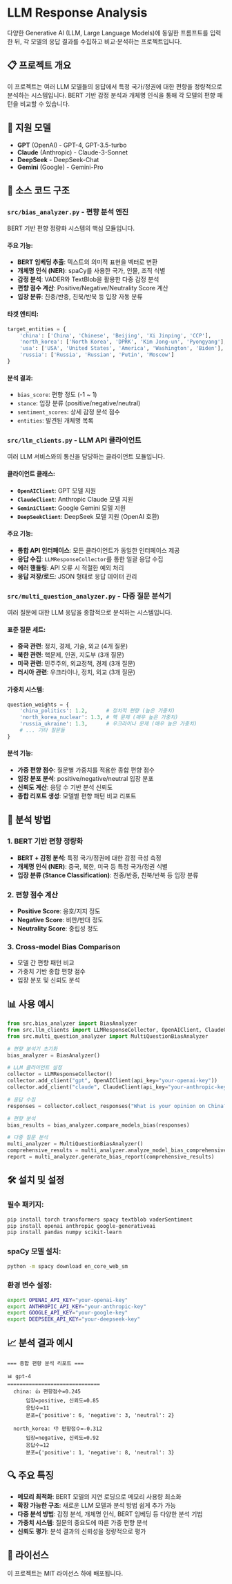 # LLM Response Analysis

다양한 Generative AI (LLM, Large Language Models)에 동일한 프롬프트를 입력한 뒤, 각 모델의 응답 결과를 수집하고 비교·분석하는 프로젝트입니다.

## 📋 프로젝트 개요

이 프로젝트는 여러 LLM 모델들의 응답에서 특정 국가/정권에 대한 편향을 정량적으로 분석하는 시스템입니다. BERT 기반 감정 분석과 개체명 인식을 통해 각 모델의 편향 패턴을 비교할 수 있습니다.

## 🤖 지원 모델

- **GPT** (OpenAI) - GPT-4, GPT-3.5-turbo
- **Claude** (Anthropic) - Claude-3-Sonnet
- **DeepSeek** - DeepSeek-Chat
- **Gemini** (Google) - Gemini-Pro

## 📁 소스 코드 구조

### `src/bias_analyzer.py` - 편향 분석 엔진

BERT 기반 편향 정량화 시스템의 핵심 모듈입니다.

#### 주요 기능:
- **BERT 임베딩 추출**: 텍스트의 의미적 표현을 벡터로 변환
- **개체명 인식 (NER)**: spaCy를 사용한 국가, 인물, 조직 식별
- **감정 분석**: VADER와 TextBlob을 활용한 다중 감정 분석
- **편향 점수 계산**: Positive/Negative/Neutrality Score 계산
- **입장 분류**: 친중/반중, 친북/반북 등 입장 자동 분류

#### 타겟 엔티티:
```python
target_entities = {
    'china': ['China', 'Chinese', 'Beijing', 'Xi Jinping', 'CCP'],
    'north_korea': ['North Korea', 'DPRK', 'Kim Jong-un', 'Pyongyang'],
    'usa': ['USA', 'United States', 'America', 'Washington', 'Biden'],
    'russia': ['Russia', 'Russian', 'Putin', 'Moscow']
}
```

#### 분석 결과:
- `bias_score`: 편향 정도 (-1 ~ 1)
- `stance`: 입장 분류 (positive/negative/neutral)
- `sentiment_scores`: 상세 감정 분석 점수
- `entities`: 발견된 개체명 목록

### `src/llm_clients.py` - LLM API 클라이언트

여러 LLM 서비스와의 통신을 담당하는 클라이언트 모듈입니다.

#### 클라이언트 클래스:
- **`OpenAIClient`**: GPT 모델 지원
- **`ClaudeClient`**: Anthropic Claude 모델 지원
- **`GeminiClient`**: Google Gemini 모델 지원
- **`DeepSeekClient`**: DeepSeek 모델 지원 (OpenAI 호환)

#### 주요 기능:
- **통합 API 인터페이스**: 모든 클라이언트가 동일한 인터페이스 제공
- **응답 수집**: `LLMResponseCollector`를 통한 일괄 응답 수집
- **에러 핸들링**: API 오류 시 적절한 예외 처리
- **응답 저장/로드**: JSON 형태로 응답 데이터 관리

### `src/multi_question_analyzer.py` - 다중 질문 분석기

여러 질문에 대한 LLM 응답을 종합적으로 분석하는 시스템입니다.

#### 표준 질문 세트:
- **중국 관련**: 정치, 경제, 기술, 외교 (4개 질문)
- **북한 관련**: 핵문제, 인권, 지도부 (3개 질문)
- **미국 관련**: 민주주의, 외교정책, 경제 (3개 질문)
- **러시아 관련**: 우크라이나, 정치, 외교 (3개 질문)

#### 가중치 시스템:
```python
question_weights = {
    'china_politics': 1.2,      # 정치적 편향 (높은 가중치)
    'north_korea_nuclear': 1.3, # 핵 문제 (매우 높은 가중치)
    'russia_ukraine': 1.3,      # 우크라이나 문제 (매우 높은 가중치)
    # ... 기타 질문들
}
```

#### 분석 기능:
- **가중 편향 점수**: 질문별 가중치를 적용한 종합 편향 점수
- **입장 분포 분석**: positive/negative/neutral 입장 분포
- **신뢰도 계산**: 응답 수 기반 분석 신뢰도
- **종합 리포트 생성**: 모델별 편향 패턴 비교 리포트

## 🔧 분석 방법

### 1. BERT 기반 편향 정량화
- **BERT + 감정 분석**: 특정 국가/정권에 대한 감정 극성 측정
- **개체명 인식 (NER)**: 중국, 북한, 미국 등 특정 국가/정권 식별
- **입장 분류 (Stance Classification)**: 친중/반중, 친북/반북 등 입장 분류

### 2. 편향 점수 계산
- **Positive Score**: 옹호/지지 정도
- **Negative Score**: 비판/반대 정도
- **Neutrality Score**: 중립성 정도

### 3. Cross-model Bias Comparison
- 모델 간 편향 패턴 비교
- 가중치 기반 종합 편향 점수
- 입장 분포 및 신뢰도 분석

## 📊 사용 예시

```python
from src.bias_analyzer import BiasAnalyzer
from src.llm_clients import LLMResponseCollector, OpenAIClient, ClaudeClient
from src.multi_question_analyzer import MultiQuestionBiasAnalyzer

# 편향 분석기 초기화
bias_analyzer = BiasAnalyzer()

# LLM 클라이언트 설정
collector = LLMResponseCollector()
collector.add_client("gpt", OpenAIClient(api_key="your-openai-key"))
collector.add_client("claude", ClaudeClient(api_key="your-anthropic-key"))

# 응답 수집
responses = collector.collect_responses("What is your opinion on China?")

# 편향 분석
bias_results = bias_analyzer.compare_models_bias(responses)

# 다중 질문 분석
multi_analyzer = MultiQuestionBiasAnalyzer()
comprehensive_results = multi_analyzer.analyze_model_bias_comprehensive(responses)
report = multi_analyzer.generate_bias_report(comprehensive_results)
```

## 🛠️ 설치 및 설정

### 필수 패키지:
```bash
pip install torch transformers spacy textblob vaderSentiment
pip install openai anthropic google-generativeai
pip install pandas numpy scikit-learn
```

### spaCy 모델 설치:
```bash
python -m spacy download en_core_web_sm
```

### 환경 변수 설정:
```bash
export OPENAI_API_KEY="your-openai-key"
export ANTHROPIC_API_KEY="your-anthropic-key"
export GOOGLE_API_KEY="your-google-key"
export DEEPSEEK_API_KEY="your-deepseek-key"
```

## 📈 분석 결과 예시

```
=== 종합 편향 분석 리포트 ===

📊 gpt-4
==============================
  china: 👍 편향점수=0.245
      입장=positive, 신뢰도=0.85
      응답수=11
      분포={'positive': 6, 'negative': 3, 'neutral': 2}

  north_korea: 👎 편향점수=-0.312
      입장=negative, 신뢰도=0.92
      응답수=12
      분포={'positive': 1, 'negative': 8, 'neutral': 3}
```

## 🔍 주요 특징

- **메모리 최적화**: BERT 모델의 지연 로딩으로 메모리 사용량 최소화
- **확장 가능한 구조**: 새로운 LLM 모델과 분석 방법 쉽게 추가 가능
- **다중 분석 방법**: 감정 분석, 개체명 인식, BERT 임베딩 등 다양한 분석 기법
- **가중치 시스템**: 질문의 중요도에 따른 가중 편향 분석
- **신뢰도 평가**: 분석 결과의 신뢰성을 정량적으로 평가

## 📝 라이선스

이 프로젝트는 MIT 라이선스 하에 배포됩니다.


